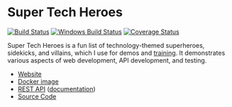 Super Tech Heroes
============================

[![Build Status](https://api.travis-ci.com/JamesMessinger/super-tech-heroes.svg?branch=master)](https://travis-ci.com/JamesMessinger/super-tech-heroes)
[![Windows Build Status](https://ci.appveyor.com/api/projects/status/github/JamesMessinger/super-tech-heroes?svg=true&branch=master&failingText=Windows%20build%20failing&passingText=Windows%20build%20passing)](https://ci.appveyor.com/project/JamesMessinger/super-tech-heroes/branch/master)
[![Coverage Status](https://coveralls.io/repos/github/JamesMessinger/super-tech-heroes/badge.svg?branch=master)](https://coveralls.io/github/JamesMessinger/super-tech-heroes)

Super Tech Heroes is a fun list of technology-themed superheroes, sidekicks, and villains, which I use for demos and [training](https://apitesting.jamesmessinger.com/). It demonstrates various aspects of web development, API development, and testing.

- [Website](https://heroes.jamesmessinger.com)
- [Docker image](https://hub.docker.com/r/jamesmessinger/super-tech-heroes/)
- [REST API](https://api.heroes.jamesmessinger.com) ([documentation](https://documenter.getpostman.com/view/220187/super-tech-heroes-api/77cf6KB))
- [Source Code](https://github.com/JamesMessinger/super-tech-heroes)
